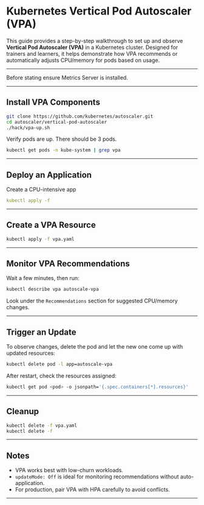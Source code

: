 # Kubernetes Vertical Pod Autoscaler (VPA)

This guide provides a step-by-step walkthrough to set up and observe **Vertical Pod Autoscaler (VPA)** in a Kubernetes cluster. Designed for trainers and learners, it helps demonstrate how VPA recommends or automatically adjusts CPU/memory for pods based on usage.

---

Before stating ensure Metrics Server is installed.

---

## Install VPA Components

```bash
git clone https://github.com/kubernetes/autoscaler.git
cd autoscaler/vertical-pod-autoscaler
./hack/vpa-up.sh
```

Verify pods are up. There should be 3 pods.

```bash
kubectl get pods -n kube-system | grep vpa
```

---

## Deploy an Application

Create a CPU-intensive app 

```yaml
kubectl apply -f 
```

---

## Create a VPA Resource

```bash
kubectl apply -f vpa.yaml
```

---

## Monitor VPA Recommendations

Wait a few minutes, then run:

```bash
kubectl describe vpa autoscale-vpa
```

Look under the `Recommendations` section for suggested CPU/memory changes.

---

## Trigger an Update

To observe changes, delete the pod and let the new one come up with updated resources:

```bash
kubectl delete pod -l app=autoscale-vpa
```

After restart, check the resources assigned:

```bash
kubectl get pod <pod> -o jsonpath='{.spec.containers[*].resources}'
```

---

## Cleanup

```bash
kubectl delete -f vpa.yaml
kubectl delete -f 
```

---

## Notes

- VPA works best with low-churn workloads.
- `updateMode: Off` is ideal for monitoring recommendations without auto-application.
- For production, pair VPA with HPA carefully to avoid conflicts.

---

